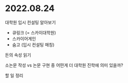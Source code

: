 # 2022.08.24

대학원 입시 컨설팅 알아보기
- 큐링크 (= 스카이대학원)
- 스카이어게인
- 숨고 (입시 컨설팅 매칭)

돈의 속성 읽기  

소논문 작성 vs 논문 구현 중 어떤게 더 대학원 진학에 의미 있을까?  

할 일 정리  